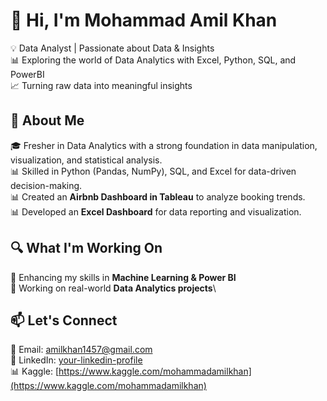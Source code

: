 # 👋 Hi, I'm Mohammad Amil Khan

💡 Data Analyst | Passionate about Data & Insights\
📊 Exploring the world of Data Analytics with Excel, Python, SQL, and PowerBI\
📈 Turning raw data into meaningful insights

## 🚀 About Me

🎓 Fresher in Data Analytics with a strong foundation in data manipulation, visualization, and statistical analysis.\
📊 Skilled in Python (Pandas, NumPy), SQL, and Excel for data-driven decision-making.\
📊 Created an **Airbnb Dashboard in Tableau** to analyze booking trends.\
📊 Developed an **Excel Dashboard** for data reporting and visualization.

## 🔍 What I'm Working On

🔹 Enhancing my skills in **Machine Learning & Power BI**\
🔹 Working on real-world **Data Analytics projects**\


## 📫 Let's Connect

📧 Email: [amilkhan1457@gmail.com](mailto\:amilkhan1457@gmail.com)\
🔗 LinkedIn: [your-linkedin-profile](https://linkedin.com/in/your-profile)\
📊 Kaggle: [https://www.kaggle.com/mohammadamilkhan](https://www.kaggle.com/mohammadamilkhan)
